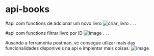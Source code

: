 # api-books

#api com functions de adcionar um novo livro
![criar_livro](https://user-images.githubusercontent.com/69704112/198034532-0343b6a0-01c6-4f29-902c-5c5a0a3de6b7.png)
.
.
.

#api com functions filtrar livro por ID
![image](https://user-images.githubusercontent.com/69704112/198034656-96c958ee-3b29-4d58-ae5b-feaf5bf12d90.png)
.
.
.

#usando a ferramenta postman, vc consegue utlizar mais das funcionalidades disponiveis na api e implentar mais coisas.
![image](https://user-images.githubusercontent.com/69704112/198035990-1d7dcd6f-d85f-47d4-9251-f4d4b9b28b17.png)
